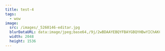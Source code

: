 ```yaml
---
title: test-4
tags:
  - wow
image:
  src: /images/_5260146-editar.jpg
  blurDataURL: data:image/jpeg;base64,/9j/2wBDAAYEBQYFBAYGBQYHBwYIChAKCgkJChQODwwQFxQYGBcUFhYaHSUfGhsjHBYWICwgIyYnKSopGR8tMC0oMCUoKSj/2wBDAQcHBwoIChMKChMoGhYaKCgoKCgoKCgoKCgoKCgoKCgoKCgoKCgoKCgoKCgoKCgoKCgoKCgoKCgoKCgoKCgoKCj/wAARCABLAGQDASIAAhEBAxEB/8QAGAABAQEBAQAAAAAAAAAAAAAAAAECAwj/xAAXEAEBAQEAAAAAAAAAAAAAAAAAAREC/8QAFAEBAAAAAAAAAAAAAAAAAAAAAP/EABQRAQAAAAAAAAAAAAAAAAAAAAD/2gAMAwEAAhEDEQA/APKgAAAAsUGRpAQAAAAAAAAAGouJG5ATEsdMSwHKo3YyCAAAAAAAA1HXlyjfNB1iWEq0HLqMWOvTn0DAqAAAAAAArUrCwHWVdctXQbtYpqUEqAAAAAAAAACmoAuiAAAAAP/Z
  width: 2048
  height: 1536
---
```

